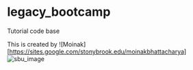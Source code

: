 # legacy_bootcamp
Tutorial code base

This is created by ![Moinak][https://sites.google.com/stonybrook.edu/moinakbhattacharya]
![sbu_image](https://github.com/user-attachments/assets/ef3d7867-5140-477c-a792-a14f4f94328a)
